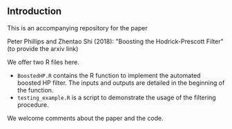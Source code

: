 ﻿
## Introduction

This is an accompanying repository for the paper

Peter Phillips and Zhentao Shi (2018): "Boosting the Hodrick-Prescott Filter" (to provide the arxiv link)

We offer two R files here.

* `BoostedHP.R` contains the R function to implement the automated boosted HP filter.
The inputs and outputs are detailed in the beginning of the function.
* `testing_example.R` is a script to demonstrate the usage of the filtering procedure.

We welcome comments about the paper and the code.
